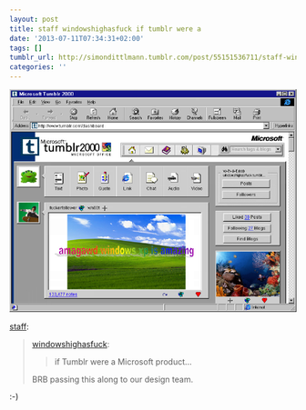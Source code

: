 ```yaml
---
layout: post
title: staff windowshighasfuck if tumblr were a
date: '2013-07-11T07:34:31+02:00'
tags: []
tumblr_url: http://simondittlmann.tumblr.com/post/55151536711/staff-windowshighasfuck-if-tumblr-were-a
categories: ''
---
```

<img src="/tumblr_files/tumblr_mpmmh6i8xH1sydj82o1_1280.jpg"/><br/><p><a href="http://staff.tumblr.com/post/55088300419/windowshighasfuck-if-tumblr-were-a-microsoft" class="tumblr_blog">staff</a>:</p>

<blockquote><p><a href="http://windowshighasfuck.tumblr.com/post/54923071781/if-tumblr-were-a-microsoft-product" class="tumblr_blog">windowshighasfuck</a>:</p>

<blockquote><p>if Tumblr were a Microsoft product…</p></blockquote>

<p>BRB passing this along to our design team.</p></blockquote>

<p>:-)</p>
